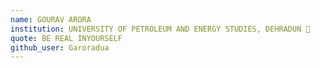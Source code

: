 ```yaml
---
name: GOURAV ARORA
institution: UNIVERSITY OF PETROLEUM AND ENERGY STUDIES, DEHRADUN 🚩
quote: BE REAL INYOURSELF
github_user: Garoradua
---
```

